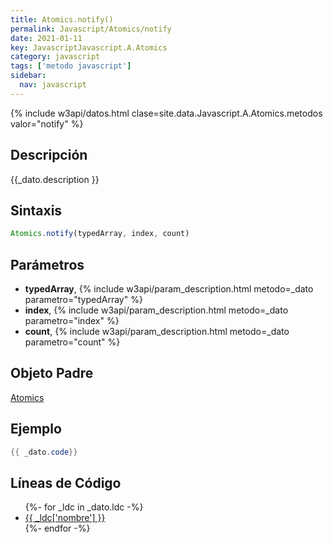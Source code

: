 ```yaml
---
title: Atomics.notify()
permalink: Javascript/Atomics/notify
date: 2021-01-11
key: JavascriptJavascript.A.Atomics
category: javascript
tags: ['metodo javascript']
sidebar: 
  nav: javascript
---
```


{% include w3api/datos.html clase=site.data.Javascript.A.Atomics.metodos valor="notify" %}

## Descripción
{{_dato.description }}

## Sintaxis
~~~javascript
Atomics.notify(typedArray, index, count)
~~~

## Parámetros
* **typedArray**,  {% include w3api/param_description.html metodo=_dato parametro="typedArray" %}
* **index**,  {% include w3api/param_description.html metodo=_dato parametro="index" %}
* **count**,  {% include w3api/param_description.html metodo=_dato parametro="count" %}

## Objeto Padre
[Atomics](/Javascript/Atomics/)

## Ejemplo
~~~java
{{ _dato.code}}
~~~

## Líneas de Código
<ul>
{%- for _ldc in _dato.ldc -%}
   <li>
       <a href="{{_ldc['url'] }}">{{ _ldc['nombre'] }}</a>
   </li>
{%- endfor -%}
</ul>
